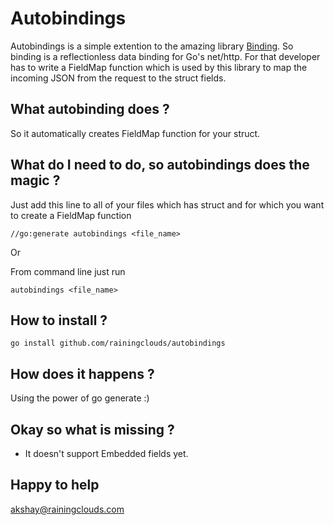 # Autobindings 

Autobindings is a simple extention to the amazing library [Binding](https://github.com/mholt/binding). So binding is a reflectionless data binding for Go's net/http. For that developer has to write a FieldMap function which is used by this library to map the incoming JSON from the request to the struct fields.

## What autobinding does ?
So it automatically creates FieldMap function for your struct. 

## What do I need to do, so autobindings does the magic ?
Just add this line to all of your files which has struct and for which you want to create a FieldMap function

```
//go:generate autobindings <file_name>
```

Or

From command line just run

```
autobindings <file_name>
```

## How to install ?
```
go install github.com/rainingclouds/autobindings
```

## How does it happens ?
Using the power of go generate :)

## Okay so what is missing ?
* It doesn't support Embedded fields yet.

## Happy to help
akshay@rainingclouds.com
